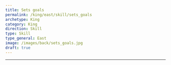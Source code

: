 ```yaml
---
title: Sets goals
permalink: /king/east/skill/sets_goals
archetype: King
category: King
direction: Skill
type: Skill
type_general: East
image: /images/back/sets_goals.jpg
draft: true
---
```


---
